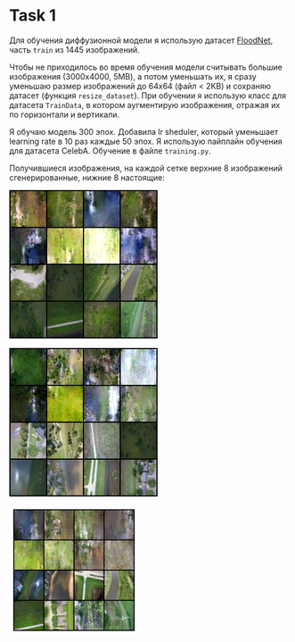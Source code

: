 # Task 1

Для обучения диффузионной модели я использую датасет [FloodNet](https://github.com/BinaLab/FloodNet-Supervised_v1.0), часть `train` из 1445 изображений.

Чтобы не приходилось во время обучения модели считывать большие изображения (3000х4000, 5MB), а потом уменьшать их, я сразу уменьшаю размер изображений до 64х64 (файл < 2KB) и сохраняю датасет (функция `resize_dataset`). При обучении я использую класс для датасета `TrainData`, в котором аугментирую изображения, отражая их по горизонтали и вертикали.

Я обучаю модель 300 эпох. Добавила lr sheduler, который уменьшает learning rate в 10 раз каждые 50 эпох. Я использую пайплайн обучения для датасета CelebA. Обучение в файле `training.py`.

Получившиеся изображения, на каждой сетке верхние 8 изображений сгенерированные, нижние 8 настоящие:

![](maps/maps243.png)

![](maps/maps270.png)

![](maps/maps272.png)









